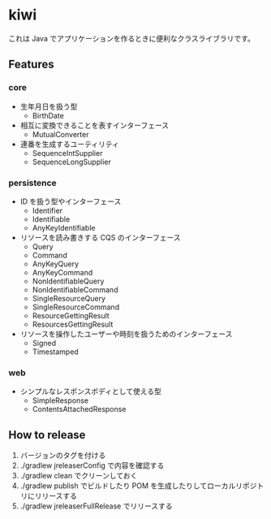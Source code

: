 # kiwi

これは Java でアプリケーションを作るときに便利なクラスライブラリです。

## Features

### core

- 生年月日を扱う型
  - BirthDate
- 相互に変換できることを表すインターフェース
  - MutualConverter
- 連番を生成するユーティリティ
  - SequenceIntSupplier
  - SequenceLongSupplier

### persistence

- ID を扱う型やインターフェース
  - Identifier
  - Identifiable
  - AnyKeyIdentifiable
- リソースを読み書きする CQS のインターフェース
  - Query
  - Command
  - AnyKeyQuery
  - AnyKeyCommand
  - NonIdentifiableQuery
  - NonIdentifiableCommand
  - SingleResourceQuery
  - SingleResourceCommand
  - ResourceGettingResult
  - ResourcesGettingResult
- リソースを操作したユーザーや時刻を扱うためのインターフェース
  - Signed
  - Timestamped

### web

- シンプルなレスポンスボディとして使える型
  - SimpleResponse
  - ContentsAttachedResponse

## How to release

1. バージョンのタグを付ける
1. ./gradlew jreleaserConfig で内容を確認する
1. ./gradlew clean でクリーンしておく
1. ./gradlew publish でビルドしたり POM を生成したりしてローカルリポジトリにリリースする
1. ./gradlew jreleaserFullRelease でリリースする

